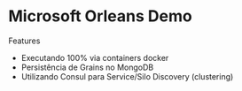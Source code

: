 # Microsoft Orleans Demo

Features

* Executando 100% via containers docker
* Persistência de Grains no MongoDB
* Utilizando Consul para Service/Silo Discovery (clustering)